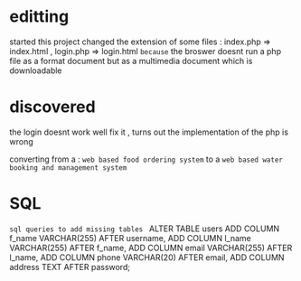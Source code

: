 # editting
started this project 
changed the extension of some files : index.php => index.html , login.php => login.html
`because` the broswer doesnt run a php file as a format document but as a multimedia document which is downloadable 

# discovered 
the login doesnt work well 
fix it , turns out the implementation of the php is wrong 

converting from a : `web based food ordering system` to a `web based water booking and management system` 

# SQL 
`sql queries to add missing tables `
ALTER TABLE users
ADD COLUMN f_name VARCHAR(255) AFTER username,
ADD COLUMN l_name VARCHAR(255) AFTER f_name,
ADD COLUMN email VARCHAR(255) AFTER l_name,
ADD COLUMN phone VARCHAR(20) AFTER email,
ADD COLUMN address TEXT AFTER password;

